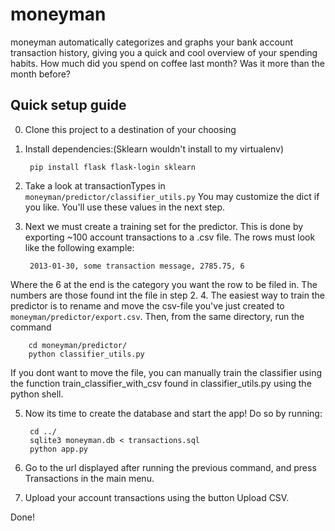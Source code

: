 moneyman
========

moneyman automatically categorizes and graphs your bank account transaction history, giving you a quick and cool
overview of your spending habits. How much did you spend on coffee last month? Was it more than the month before?

Quick setup guide
------------------
0. Clone this project to a destination of your choosing
1. Install dependencies:(Sklearn wouldn't install to my virtualenv)

        pip install flask flask-login sklearn

2. Take a look at transactionTypes in ```moneyman/predictor/classifier_utils.py``` You may customize the
    dict if you like. You'll use these values in the next step.
3. Next we must create a training set for the predictor. This is done by exporting ~100 account transactions to
a .csv file. The rows must look like the following example:

        2013-01-30, some transaction message, 2785.75, 6
Where the 6 at the end is the category you want the row to be filed in. The numbers are those found int the file in step 2.
4. The easiest way to train the predictor is to rename and move the csv-file you've just created to ```moneyman/predictor/export.csv```. Then, from the same directory, run the command
        
        cd moneyman/predictor/
        python classifier_utils.py
If you dont want to move the file, you can manually train the classifier using the function train_classifier_with_csv found in classifier_utils.py using the python shell.

5. Now its time to create the database and start the app! Do so by running:

        cd ../
        sqlite3 moneyman.db < transactions.sql
        python app.py
        
6. Go to the url displayed after running the previous command, and press Transactions in the main menu.
7. Upload your account transactions using the button Upload CSV.

Done!
